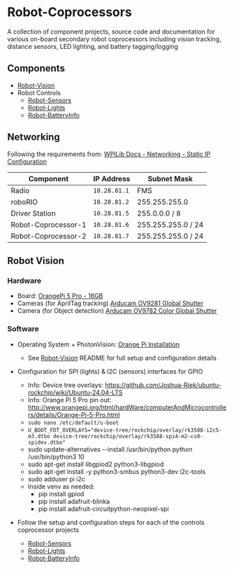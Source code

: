 # Robot-Coprocessors
A collection of component projects, source code and documentation for various on-board secondary robot coprocessors including vision tracking, distance sensors, LED lighting, and battery tagging/logging

## Components
* [Robot-Vision](Robot-Vision)
* Robot Controls
  * [Robot-Sensors](Robot-Sensors)
  * [Robot-Lights](Robot-Lights)
  * [Robot-BatteryInfo](Robot-BatteryInfo)

## Networking
Following the requirements from: [WPILib Docs - Networking - Static IP Configuration](https://docs.wpilib.org/en/stable/docs/networking/networking-introduction/ip-configurations.html#on-the-field-static-configuration)

| Component | IP Address | Subnet Mask |
|-----------|-----------|-----------|
| Radio | `10.28.81.1` | FMS |
| roboRIO | `10.28.81.2` | 255.255.255.0 |
| Driver Station | `10.28.81.5` | 255.0.0.0 / 8 |
| Robot-Coprocessor-1 | `10.28.81.6` | 255.255.255.0 / 24 |
| Robot-Coprocessor-2 | `10.28.81.7` | 255.255.255.0 / 24 |

## Robot Vision

### Hardware 
* Board: [OrangePi 5 Pro - 16GB](http://www.orangepi.org/html/hardWare/computerAndMicrocontrollers/details/Orange-Pi-5-Pro.html)
* Cameras (for AprilTag tracking) [Arducam OV9281 Global Shutter](https://www.arducam.com/product/arducam-120fps-global-shutter-usb-camera-board-1mp-720p-ov9281-uvc-webcam-module-with-low-distortion-m12-lens-without-microphones-for-computer-laptop-android-device-and-raspberry-pi/)
* Camera (for Object detection) [Arducam OV9782 Color Global Shutter](https://www.arducam.com/product/100fps-global-shutter-color-usb-camera-board-1mp-ov9782-uvc-webcam-module-with-low-distortion-m12-lens-without-microphones-for-computer-laptop-android-device-and-raspberry-pi-arducam/)

### Software
* Operating System + PhotonVision: [Orange Pi Installation](https://docs.photonvision.org/en/latest/docs/installation/sw_install/orange-pi.html) 
  * See [Robot-Vision](Robot-Vision) README for full setup and configuration details
* Configuration for SPI (lights) & I2C (sensors) interfaces for GPIO
  * Info: Device tree overlays: https://github.com/Joshua-Riek/ubuntu-rockchip/wiki/Ubuntu-24.04-LTS
  * Info: Orange Pi 5 Pro pin out: http://www.orangepi.org/html/hardWare/computerAndMicrocontrollers/details/Orange-Pi-5-Pro.html
  * `sudo nano /etc/default/u-boot`
  * `U_BOOT_FDT_OVERLAYS="device-tree/rockchip/overlay/rk3588-i2c5-m3.dtbo device-tree/rockchip/overlay/rk3588-spi4-m2-cs0-spidev.dtbo"`
  * sudo update-alternatives --install /usr/bin/python python /usr/bin/python3 10
  * sudo apt-get install libgpiod2 python3-libgpiod
  * sudo apt-get install -y python3-smbus python3-dev i2c-tools
  * sudo adduser pi i2c
  * Inside venv as needed:
    * pip install gpiod
    * pip install adafruit-blinka
    * pip install adafruit-circuitpython-neopixel-spi

* Follow the setup and configuration steps for each of the controls coprocessor projects
  * [Robot-Sensors](Robot-Sensors)
  * [Robot-Lights](Robot-Lights)
  * [Robot-BatteryInfo](Robot-BatteryInfo)